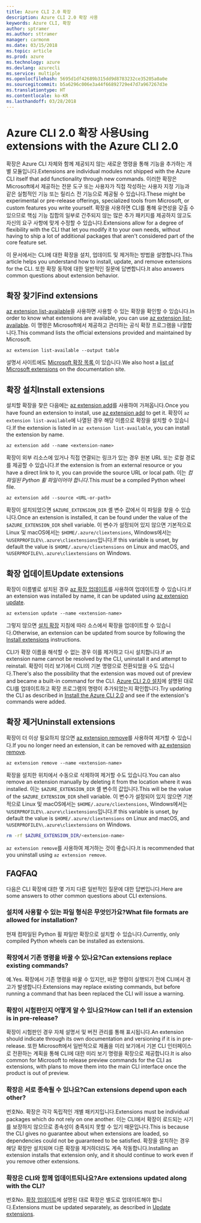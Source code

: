 ```yaml
---
title: Azure CLI 2.0 확장
description: Azure CLI 2.0 확장 사용
keywords: Azure CLI, 확장
author: sptramer
ms.author: sttramer
manager: carmonm
ms.date: 03/15/2018
ms.topic: article
ms.prod: azure
ms.technology: azure
ms.devlang: azurecli
ms.service: multiple
ms.openlocfilehash: 5695d1df42689b315dd9d8783232ce35205a0a0e
ms.sourcegitcommit: b5a6296c006e3a44f66892729e47d7a967267d3e
ms.translationtype: HT
ms.contentlocale: ko-KR
ms.lasthandoff: 03/28/2018
---
```

# <a name="using-extensions-with-the-azure-cli-20"></a><span data-ttu-id="79347-104">Azure CLI 2.0 확장 사용</span><span class="sxs-lookup"><span data-stu-id="79347-104">Using extensions with the Azure CLI 2.0</span></span>

<span data-ttu-id="79347-105">확장은 Azure CLI 자체와 함께 제공되지 않는 새로운 명령을 통해 기능을 추가하는 개별 모듈입니다.</span><span class="sxs-lookup"><span data-stu-id="79347-105">Extensions are individual modules not shipped with the Azure CLI itself that add functionality through new commands.</span></span> <span data-ttu-id="79347-106">이러한 확장은 Microsoft에서 제공하는 전문 도구 또는 사용자가 직접 작성하는 사용자 지정 기능과 같은 실험적인 기능 또는 릴리스 전 기능으로 제공될 수 있습니다.</span><span class="sxs-lookup"><span data-stu-id="79347-106">These might be experimental or pre-release offerings, specialized tools from Microsoft, or custom features you write yourself.</span></span> <span data-ttu-id="79347-107">확장을 사용하면 CLI를 통해 유연성을 갖출 수 있으므로 핵심 기능 집합의 일부로 간주되지 않는 많은 추가 패키지를 제공하지 않고도 자신의 요구 사항에 맞게 수정할 수 있습니다.</span><span class="sxs-lookup"><span data-stu-id="79347-107">Extensions allow for a degree of flexibility with the CLI that let you modify it to your own needs, without having to ship a lot of additional packages that aren't considered part of the core feature set.</span></span>

<span data-ttu-id="79347-108">이 문서에서는 CLI에 대한 확장을 설치, 업데이트 및 제거하는 방법을 설명합니다.</span><span class="sxs-lookup"><span data-stu-id="79347-108">This article helps you understand how to install, update, and remove extensions for the CLI.</span></span> <span data-ttu-id="79347-109">또한 확장 동작에 대한 일반적인 질문에 답변합니다.</span><span class="sxs-lookup"><span data-stu-id="79347-109">It also answers common questions about extension behavior.</span></span>

## <a name="find-extensions"></a><span data-ttu-id="79347-110">확장 찾기</span><span class="sxs-lookup"><span data-stu-id="79347-110">Find extensions</span></span>

<span data-ttu-id="79347-111">[az extension list-available](/cli/azure/extension?view=azure-cli-latest#az-extension-list-available)을 사용하면 사용할 수 있는 확장을 확인할 수 있습니다.</span><span class="sxs-lookup"><span data-stu-id="79347-111">In order to know what extensions are available, you can use [az extension list-available](/cli/azure/extension?view=azure-cli-latest#az-extension-list-available).</span></span> <span data-ttu-id="79347-112">이 명령은 Microsoft에서 제공하고 관리하는 공식 확장 프로그램을 나열합니다.</span><span class="sxs-lookup"><span data-stu-id="79347-112">This command lists the official extensions provided and maintained by Microsoft.</span></span>

```azurecli
az extension list-available --output table
```

<span data-ttu-id="79347-113">설명서 사이트에도 [ Microsoft 확장 목록 ](azure-cli-extensions-list.md)이 있습니다.</span><span class="sxs-lookup"><span data-stu-id="79347-113">We also host a [list of Microsoft extensions](azure-cli-extensions-list.md) on the documentation site.</span></span>

## <a name="install-extensions"></a><span data-ttu-id="79347-114">확장 설치</span><span class="sxs-lookup"><span data-stu-id="79347-114">Install extensions</span></span>

<span data-ttu-id="79347-115">설치할 확장을 찾은 다음에는 [az extension add](https://docs.microsoft.com/en-us/cli/azure/extension?view=azure-cli-latest#az-extension-add)를 사용하여 가져옵니다.</span><span class="sxs-lookup"><span data-stu-id="79347-115">Once you have found an extension to install, use [az extension add](https://docs.microsoft.com/en-us/cli/azure/extension?view=azure-cli-latest#az-extension-add) to get it.</span></span> <span data-ttu-id="79347-116">확장이 `az extension list-available`에 나열된 경우 해당 이름으로 확장을 설치할 수 있습니다.</span><span class="sxs-lookup"><span data-stu-id="79347-116">If the extension is listed in `az extension list-available`, you can install the extension by name.</span></span>

```azurecli
az extension add --name <extension-name>
```

<span data-ttu-id="79347-117">확장이 외부 리소스에 있거나 직접 연결되는 링크가 있는 경우 원본 URL 또는 로컬 경로를 제공할 수 있습니다.</span><span class="sxs-lookup"><span data-stu-id="79347-117">If the extension is from an external resource or you have a direct link to it, you can provide the source URL or local path.</span></span> <span data-ttu-id="79347-118">이는 _컴파일된 Python 휠 파일이어야 합니다_.</span><span class="sxs-lookup"><span data-stu-id="79347-118">This _must_ be a compiled Python wheel file.</span></span>

```azurecli
az extension add --source <URL-or-path>
```

<span data-ttu-id="79347-119">확장이 설치되었으면 `$AZURE_EXTENSION_DIR` 셸 변수 값에서 이 파일을 찾을 수 있습니다.</span><span class="sxs-lookup"><span data-stu-id="79347-119">Once an extension is installed, it can be found under the value of the `$AZURE_EXTENSION_DIR` shell variable.</span></span> <span data-ttu-id="79347-120">이 변수가 설정되어 있지 않으면 기본적으로 Linux 및 macOS에서는 `$HOME/.azure/cliextensions`, Windows에서는 `%USERPROFILE%\.azure\cliextensions`입니다.</span><span class="sxs-lookup"><span data-stu-id="79347-120">If this variable is unset, by default the value is `$HOME/.azure/cliextensions` on Linux and macOS, and `%USERPROFILE%\.azure\cliextensions` on Windows.</span></span>

## <a name="update-extensions"></a><span data-ttu-id="79347-121">확장 업데이트</span><span class="sxs-lookup"><span data-stu-id="79347-121">Update extensions</span></span>

<span data-ttu-id="79347-122">확장이 이름별로 설치된 경우 [az 확장 업데이트](https://docs.microsoft.com/en-us/cli/azure/extension?view=azure-cli-latest#az-extension-update)를 사용하여 업데이트할 수 있습니다.</span><span class="sxs-lookup"><span data-stu-id="79347-122">If an extension was installed by name, it can be updated using [az extension update](https://docs.microsoft.com/en-us/cli/azure/extension?view=azure-cli-latest#az-extension-update).</span></span>

```azurecli
az extension update --name <extension-name>
```

<span data-ttu-id="79347-123">그렇지 않으면 [설치 확장](#install-extensions) 지침에 따라 소스에서 확장을 업데이트할 수 있습니다.</span><span class="sxs-lookup"><span data-stu-id="79347-123">Otherwise, an extension can be updated from source by following the [Install extensions](#install-extensions) instructions.</span></span>

<span data-ttu-id="79347-124">CLI가 확장 이름을 해석할 수 없는 경우 이를 제거하고 다시 설치합니다.</span><span class="sxs-lookup"><span data-stu-id="79347-124">If an extension name cannot be resolved by the CLI, uninstall it and attempt to reinstall.</span></span> <span data-ttu-id="79347-125">확장이 미리 보기에서 CLI의 기본 명령으로 전환되었을 수도 있습니다.</span><span class="sxs-lookup"><span data-stu-id="79347-125">There's also the possibility that the extension was moved out of preview and became a built-in command for the CLI.</span></span> <span data-ttu-id="79347-126">[Azure CLI 2.0 설치](install-azure-cli.md)에 설명된 대로 CLI를 업데이트하고 확장 프로그램의 명령이 추가되었는지 확인합니다.</span><span class="sxs-lookup"><span data-stu-id="79347-126">Try updating the CLI as described in [Install the Azure CLI 2.0](install-azure-cli.md) and see if the extension's commands were added.</span></span> 

## <a name="uninstall-extensions"></a><span data-ttu-id="79347-127">확장 제거</span><span class="sxs-lookup"><span data-stu-id="79347-127">Uninstall extensions</span></span>

<span data-ttu-id="79347-128">확장이 더 이상 필요하지 않으면 [az extension remove](https://docs.microsoft.com/en-us/cli/azure/extension?view=azure-cli-latest#az-extension-remove)를 사용하여 제거할 수 있습니다.</span><span class="sxs-lookup"><span data-stu-id="79347-128">If you no longer need an extension, it can be removed with [az extension remove](https://docs.microsoft.com/en-us/cli/azure/extension?view=azure-cli-latest#az-extension-remove).</span></span>

```azurecli
az extension remove --name <extension-name>
```

<span data-ttu-id="79347-129">확장을 설치한 위치에서 수동으로 삭제하여 제거할 수도 있습니다.</span><span class="sxs-lookup"><span data-stu-id="79347-129">You can also remove an extension manually by deleting it from the location where it was installed.</span></span> <span data-ttu-id="79347-130">이는 `$AZURE_EXTENSION_DIR` 셸 변수의 값입니다.</span><span class="sxs-lookup"><span data-stu-id="79347-130">This will be the value of the `$AZURE_EXTENSION_DIR` shell variable.</span></span> <span data-ttu-id="79347-131">이 변수가 설정되어 있지 않으면 기본적으로 Linux 및 macOS에서는 `$HOME/.azure/cliextensions`, Windows에서는 `%USERPROFILE%\.azure\cliextensions`입니다.</span><span class="sxs-lookup"><span data-stu-id="79347-131">If this variable is unset, by default the value is `$HOME/.azure/cliextensions` on Linux and macOS, and `%USERPROFILE%\.azure\cliextensions` on Windows.</span></span>

```bash
rm -rf $AZURE_EXTENSION_DIR/<extension-name>
```

<span data-ttu-id="79347-132">`az extension remove`를 사용하여 제거하는 것이 좋습니다.</span><span class="sxs-lookup"><span data-stu-id="79347-132">It is recommended that you uninstall using `az extension remove`.</span></span>

## <a name="faq"></a><span data-ttu-id="79347-133">FAQ</span><span class="sxs-lookup"><span data-stu-id="79347-133">FAQ</span></span>

<span data-ttu-id="79347-134">다음은 CLI 확장에 대한 몇 가지 다른 일반적인 질문에 대한 답변입니다.</span><span class="sxs-lookup"><span data-stu-id="79347-134">Here are some answers to other common questions about CLI extensions.</span></span>

### <a name="what-file-formats-are-allowed-for-installation"></a><span data-ttu-id="79347-135">설치에 사용할 수 있는 파일 형식은 무엇인가요?</span><span class="sxs-lookup"><span data-stu-id="79347-135">What file formats are allowed for installation?</span></span>

<span data-ttu-id="79347-136">현재 컴파일된 Python 휠 파일만 확장으로 설치할 수 있습니다.</span><span class="sxs-lookup"><span data-stu-id="79347-136">Currently, only compiled Python wheels can be installed as extensions.</span></span>

### <a name="can-extensions-replace-existing-commands"></a><span data-ttu-id="79347-137">확장에서 기존 명령을 바꿀 수 있나요?</span><span class="sxs-lookup"><span data-stu-id="79347-137">Can extensions replace existing commands?</span></span>

<span data-ttu-id="79347-138">예.</span><span class="sxs-lookup"><span data-stu-id="79347-138">Yes.</span></span> <span data-ttu-id="79347-139">확장에서 기존 명령을 바꿀 수 있지만, 바꾼 명령이 실행되기 전에 CLI에서 경고가 발생합니다.</span><span class="sxs-lookup"><span data-stu-id="79347-139">Extensions may replace existing commands, but before running a command that has been replaced the CLI will issue a warning.</span></span>

### <a name="how-can-i-tell-if-an-extension-is-in-pre-release"></a><span data-ttu-id="79347-140">확장이 시험판인지 어떻게 알 수 있나요?</span><span class="sxs-lookup"><span data-stu-id="79347-140">How can I tell if an extension is in pre-release?</span></span>

<span data-ttu-id="79347-141">확장이 시험판인 경우 자체 설명서 및 버전 관리를 통해 표시됩니다.</span><span class="sxs-lookup"><span data-stu-id="79347-141">An extension should indicate through its own documentation and versioning if it is in pre-release.</span></span> <span data-ttu-id="79347-142">또한 Microsoft에서 일반적으로 제품을 미리 보기에서 기본 CLI 인터페이스로 전환하는 계획을 통해 CLI에 대한 미리 보기 명령을 확장으로 제공합니다.</span><span class="sxs-lookup"><span data-stu-id="79347-142">It is also common for Microsoft to release preview commands for the CLI as extensions, with plans to move them into the main CLI interface once the product is out of preview.</span></span>

### <a name="can-extensions-depend-upon-each-other"></a><span data-ttu-id="79347-143">확장은 서로 종속될 수 있나요?</span><span class="sxs-lookup"><span data-stu-id="79347-143">Can extensions depend upon each other?</span></span>

<span data-ttu-id="79347-144">번호</span><span class="sxs-lookup"><span data-stu-id="79347-144">No.</span></span> <span data-ttu-id="79347-145">확장은 각각 독립적인 개별 패키지입니다.</span><span class="sxs-lookup"><span data-stu-id="79347-145">Extensions must be individual packages which do not rely on one another.</span></span> <span data-ttu-id="79347-146">이는 CLI에서 확장이 로드되는 시기를 보장하지 않으므로 종속성이 충족되지 못할 수 있기 때문입니다.</span><span class="sxs-lookup"><span data-stu-id="79347-146">This is because the CLI gives no guarantee about when extensions are loaded, so dependencies could not be guaranteed to be satisfied.</span></span> <span data-ttu-id="79347-147">확장을 설치하는 경우 해당 확장만 설치되며 다른 확장을 제거하더라도 계속 작동합니다.</span><span class="sxs-lookup"><span data-stu-id="79347-147">Installing an extension installs that extension only, and it should continue to work even if you remove other extensions.</span></span>

### <a name="are-extensions-updated-along-with-the-cli"></a><span data-ttu-id="79347-148">확장은 CLI와 함께 업데이트되나요?</span><span class="sxs-lookup"><span data-stu-id="79347-148">Are extensions updated along with the CLI?</span></span>

<span data-ttu-id="79347-149">번호</span><span class="sxs-lookup"><span data-stu-id="79347-149">No.</span></span> <span data-ttu-id="79347-150">[확장 업데이트](#update-extensions)에 설명된 대로 확장은 별도로 업데이트해야 합니다.</span><span class="sxs-lookup"><span data-stu-id="79347-150">Extensions must be updated separately, as described in [Update extensions](#update-extensions).</span></span>
